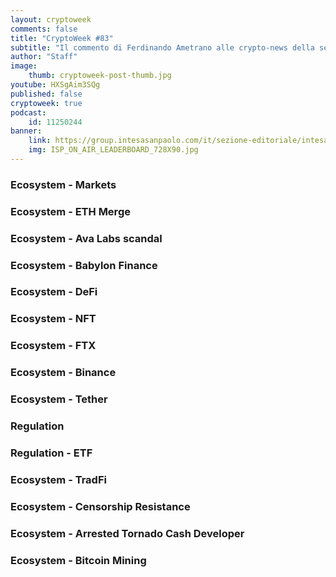 ```yaml
---
layout: cryptoweek
comments: false
title: "CryptoWeek #83"
subtitle: "Il commento di Ferdinando Ametrano alle crypto-news della settimana" 
author: "Staff"
image:
    thumb: cryptoweek-post-thumb.jpg
youtube: HXSgAim3SQg
published: false
cryptoweek: true
podcast:
    id: 11250244
banner:
    link: https://group.intesasanpaolo.com/it/sezione-editoriale/intesa-sanpaolo-on-air?utm_campaign=GoldInstitute&utm_source=GoldInstitute&utm_medium=Banner_CPM&utm_content=DisplayAwareness&utm_term=GoldInstitute_Banner_CPM_GoldInstitute_
    img: ISP_ON_AIR_LEADERBOARD_728X90.jpg
---
```


### Ecosystem - Markets

### Ecosystem - ETH Merge

### Ecosystem - Ava Labs scandal

### Ecosystem - Babylon Finance

### Ecosystem - DeFi

### Ecosystem - NFT

### Ecosystem - FTX

### Ecosystem - Binance

### Ecosystem - Tether

### Regulation

### Regulation - ETF

### Ecosystem - TradFi

### Ecosystem - Censorship Resistance

### Ecosystem - Arrested Tornado Cash Developer

### Ecosystem - Bitcoin Mining
